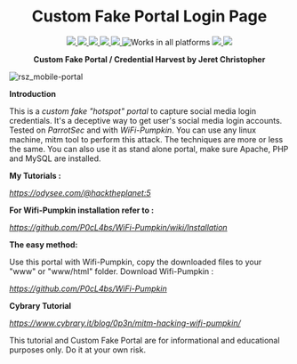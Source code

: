 <html>
<body>
<h1 align="center">Custom Fake Portal Login Page</h1>
<p align="center">
  <a title="No issue known"href="https://github.com/jeretc/cfp/issues">
    <img src="https://img.shields.io/badge/Issues-None-brightgreen.svg">
  </a>
  <a title="MIT License" href="https://opensource.org/licenses/MIT">
    <img src="https://img.shields.io/badge/License-MIT-blue.svg">
  </a>  
  <a title="Perl Download" href="http://php.net/manual/en/install.unix.debian.php">
    <img src="https://img.shields.io/badge/PHP-Required-yellow.svg">
  </a>
      <a title="Apache Download" href="http://php.net/manual/en/install.unix.debian.php">
    <img src="https://img.shields.io/badge/Apache-Required-red.svg">
  </a>
      <a title="MySQL Download" href="https://dev.mysql.com/downloads/mysql/">
    <img src="https://img.shields.io/badge/MySQL-Required-green.svg">
  </a>
    <img title="Works in all platforms" src="https://img.shields.io/badge/Platform-All-orange.svg">
  <a title="Follow us in Facebook" href="https://www.facebook.com/hackprooftips/">
    <img src="https://img.shields.io/badge/Facebook-Follow-blue.svg">
  </a>
  <a title="Follow me in Youtube" href="https://www.youtube.com/channel/UChiQbAqdmxBWVJZvfXKCq-g">
    <img src="https://img.shields.io/badge/Youtube-Follow-red.svg">
  </a> 
</p> 
<p align="center"><b>Custom Fake Portal / Credential Harvest by Jeret Christopher</b></p>
    
    
    
![rsz_mobile-portal](https://cloud.githubusercontent.com/assets/20941239/21763192/98ff6f92-d697-11e6-8ed1-017aedddce56.jpg)



**Introduction**

This is a *custom fake "hotspot" portal* to capture social media login credentials. It's a deceptive way to get user's social media login accounts. Tested on *ParrotSec* and with *WiFi-Pumpkin*. You can use any linux machine, mitm tool to perform this attack. The techniques are more or less the same. You can also use it as stand alone portal, make sure Apache, PHP and MySQL are installed.
  
  
  **My Tutorials :**

*https://odysee.com/@hacktheplanet:5*



**For Wifi-Pumpkin installation refer to :**

*https://github.com/P0cL4bs/WiFi-Pumpkin/wiki/Installation*


**The easy method:** 

Use this portal with Wifi-Pumpkin, copy the downloaded files to your "www" or "www/html" folder. Download Wifi-Pumpkin :

*https://github.com/P0cL4bs/WiFi-Pumpkin*
  
 **Cybrary Tutorial** 
  
*https://www.cybrary.it/blog/0p3n/mitm-hacking-wifi-pumpkin/*



This tutorial and Custom Fake Portal are for informational and educational purposes only. Do it at your own risk.
